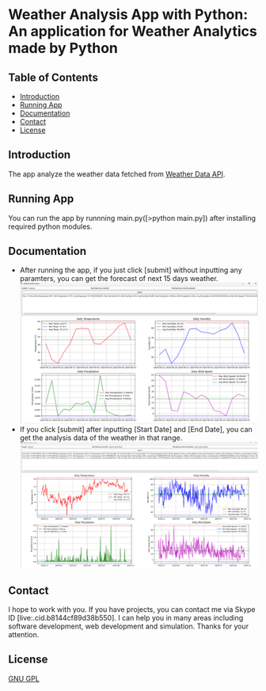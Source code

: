 # Weather Analysis App with Python: An application for Weather Analytics made by Python

## Table of Contents
* [Introduction](#introduction)
* [Running App](#running-app)
* [Documentation](#documentation)
* [Contact](#contact)
* [License](#license)

## Introduction
The app analyze the weather data fetched from [Weather Data API](https://www.visualcrossing.com/weather-api).

## Running App
You can run the app by runnning main.py([>python main.py]) after installing required python modules.

## Documentation
* After running the app, if you just click [submit] without inputting any paramters, you can get  the forecast of next 15 days weather.
![forecasting](img/forecast.png)
* If you click [submit] after inputting [Start Date] and [End Date], you can get the analysis data of the weather in that range.
![analyzing](img/analysis.png)

## Contact
I hope to work with you. If you have projects, you can contact me via Skype ID [live:.cid.b8144cf89d38b550]. I can help you in many areas including software development, web development and simulation.
Thanks for your attention.

## License
[GNU GPL](LICENSE.txt)

